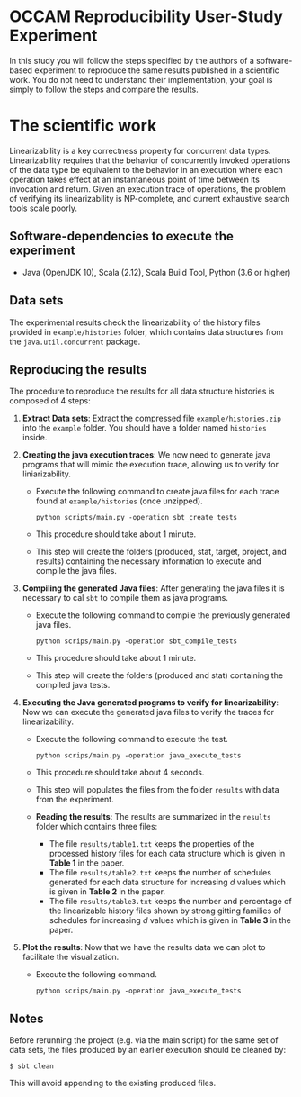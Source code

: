 # OCCAM Reproducibility User-Study Experiment

In this study you will follow the steps specified by the authors of a software-based experiment to reproduce the same results published in a scientific work. You do not need to understand their implementation, your goal is simply to follow the steps and compare the results.

# The scientific work

Linearizability is a key correctness property for concurrent data types. Linearizability requires that the behavior of concurrently invoked operations of the data type be equivalent to the behavior in an execution where each operation takes effect at an instantaneous point of time between its invocation and return. Given an execution trace of operations, the problem of verifying its linearizability is NP-complete, and current exhaustive search tools scale poorly.
    
## Software-dependencies to execute the experiment

- Java (OpenJDK 10), Scala (2.12), Scala Build Tool, Python (3.6 or higher)

## Data sets

The experimental results check the linearizability of the history files provided in ```example/histories``` folder, which contains data structures from the  ```java.util.concurrent``` package.

## Reproducing the results

The procedure to reproduce the results for all data structure histories is composed of 4 steps:

1. **Extract Data sets**: Extract the compressed file ```example/histories.zip``` into the ```example``` folder. You should have a folder named ``histories`` inside. 

2. **Creating the java execution traces**: We now need to generate java programs that will mimic the execution trace, allowing us to verify for liniarizability. 
    - Execute the following command to create java files for each trace found at ```example/histories``` (once unzipped). 

        ```
        python scripts/main.py -operation sbt_create_tests
        ```

    - This procedure should take about 1 minute.
    - This step will create the folders (produced, stat, target, project, and results) containing the necessary information to execute and compile the java files. 
    
3. **Compiling the generated Java files**: After generating the java files it is necessary to cal `sbt` to compile them as java programs.
    - Execute the following command to compile the previously generated java files. 

        ```
        python scrips/main.py -operation sbt_compile_tests
        ```
    
    - This procedure should take about 1 minute.
    - This step will create the folders (produced and stat) containing the compiled java tests.

4. **Executing the Java generated programs to verify for linearizability**: Now we can execute the generated java files to verify the traces for linearizability.
    - Execute the following command to execute the test. 
    
        ```
        python scrips/main.py -operation java_execute_tests
        ```
    
    - This procedure should take about 4 seconds.
    - This step will populates the files from the folder `results` with data from the experiment.
    
    - **Reading the results**: The results are summarized in the ```results``` folder which contains three files:

        - The file ```results/table1.txt``` keeps the properties of the processed history files for each data structure which is given in **Table 1** in the paper.
        - The file ```results/table2.txt``` keeps the number of schedules generated for each data structure for increasing *d* values which is given in **Table 2** in the paper.
        - The file ```results/table3.txt``` keeps the number and percentage of the linearizable history files shown by strong gitting families of schedules for increasing *d* values which is given in **Table 3** in the paper.
       
5. **Plot the results**: Now that we have the results data we can plot to facilitate the visualization.
    - Execute the following command.
        ```
        python scrips/main.py -operation java_execute_tests
        ```


## Notes
Before rerunning the project (e.g. via the main script) for the same set of data sets, the files produced by an earlier execution should be cleaned by:
```
$ sbt clean
```
This will avoid appending to the existing produced files.
